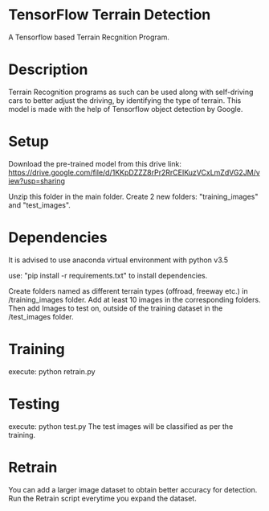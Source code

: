 # TensorFlow Terrain Detection 

A Tensorflow based Terrain Recgnition Program.

# Description

Terrain Recognition programs as such can be used along with self-driving cars to better adjust the driving, by identifying the type of terrain.
This model is made with the help of Tensorflow object detection by Google.

# Setup

Download the pre-trained model from this drive link:
https://drive.google.com/file/d/1KKpDZZZ8rPr2RrCEIKuzVCxLmZdVG2JM/view?usp=sharing

Unzip this folder in the main folder.
Create 2 new folders: "training_images" and "test_images".

# Dependencies

It is advised to use anaconda virtual environment with python v3.5

use: "pip install -r requirements.txt" to install dependencies.

Create folders named as different terrain types (offroad, freeway etc.) in /training_images folder.
Add at least 10 images in the corresponding folders.
Then add Images to test on, outside of the training dataset in the /test_images folder.

# Training

execute: python retrain.py

# Testing

execute: python test.py
The test images will be classified as per the training.

# Retrain

You can add a larger image dataset to obtain better accuracy for detection.
Run the Retrain script everytime you expand the dataset.

